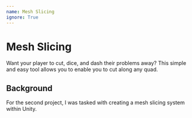 ```yaml
---
name: Mesh Slicing
ignore: True
---
```


# Mesh Slicing
Want your player to cut, dice, and dash their problems away? This simple and easy tool allows you to enable you to cut along any quad.

## Background
For the second project, I was tasked with creating a mesh slicing system within Unity.
